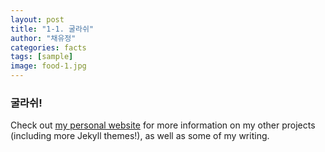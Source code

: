 ```yaml
---
layout: post
title: "1-1. 굴라쉬"
author: "채유정"
categories: facts
tags: [sample]
image: food-1.jpg
---
```


### 굴라쉬!

Check out [my personal website](https://www.lenpaul.com/) for more information on my other projects (including more Jekyll themes!), as well as some of my writing.
